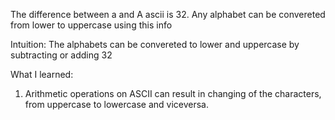 
The difference between a and A ascii is 32. Any alphabet can be convereted from lower to uppercase using this info

Intuition: The alphabets can be convereted to lower and uppercase by subtracting or adding 32



What I learned:
1. Arithmetic operations on ASCII can result in changing of the characters, from uppercase to lowercase and viceversa.